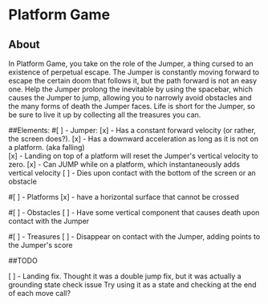 # Platform Game #

## About

In Platform Game, you take on the role of the Jumper, a thing cursed to an
existence of perpetual escape.  The Jumper is constantly moving forward to
escape the certain doom that follows it, but the path forward is not an easy one.
Help the Jumper prolong the inevitable by using the spacebar, which causes the
Jumper to jump, allowing you to narrowly avoid obstacles and the many forms of
death the Jumper faces.  Life is short for the Jumper, so be sure to live it up
by collecting all the treasures you can.

##Elements:
#[ ] - Jumper:
[x] - Has a constant forward velocity (or rather, the screen does?).
[x] - Has a downward acceleration as long as it is not on a platform. (aka falling)  
[x] - Landing on top of a platform will reset the Jumper's vertical velocity to zero.
[x] - Can JUMP while on a platform, which instantaneously adds vertical velocity
[ ] - Dies upon contact with the bottom of the screen or an obstacle

#[ ] - Platforms
[x] - have a horizontal surface that cannot be crossed

#[ ] - Obstacles
[ ] - Have some vertical component that causes death upon contact with the Jumper

#[ ] - Treasures
[ ] - Disappear on contact with the Jumper, adding points to the Jumper's score

##TODO

[ ] - Landing fix.  Thought it was a double jump fix, but it was actually a grounding state check issue
      Try using it as a state and checking at the end of each move call?

<!--
  Stuff to talk about:

  generating platforms/objects/etc >>> timers

  drawing objects, moving objects >>> inheritance, default options

  held key issue
 -->
